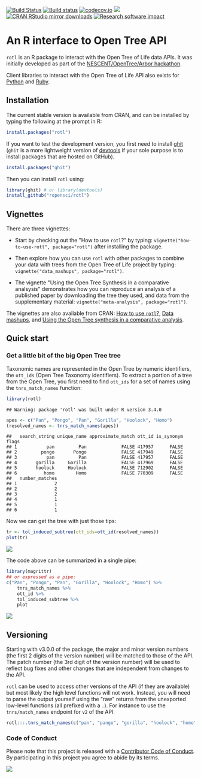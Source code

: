 
[![Build Status](https://travis-ci.org/ropensci/rotl.svg?branch=master)](https://travis-ci.org/ropensci/rotl) [![Build status](https://ci.appveyor.com/api/projects/status/jwvl84e6m36bqwga?svg=true)](https://ci.appveyor.com/project/fmichonneau/rotl) [![codecov.io](https://codecov.io/github/ropensci/rotl/coverage.svg?branch=master)](https://codecov.io/github/ropensci/rotl?branch=master) [![](http://www.r-pkg.org/badges/version/rotl)](http://www.r-pkg.org/pkg/rotl) [![CRAN RStudio mirror downloads](http://cranlogs.r-pkg.org/badges/rotl)](http://www.r-pkg.org/pkg/rotl) [![Research software impact](http://depsy.org/api/package/cran/rotl/badge.svg)](http://depsy.org/package/r/rotl)

An R interface to Open Tree API
===============================

`rotl` is an R package to interact with the Open Tree of Life data APIs. It was initially developed as part of the [NESCENT/OpenTree/Arbor hackathon](http://blog.opentreeoflife.org/2014/06/11/apply-for-tree-for-all-a-hackathon-to-access-opentree-resources/).

Client libraries to interact with the Open Tree of Life API also exists for [Python](https://github.com/OpenTreeOfLife/pyopentree) and [Ruby](https://github.com/SpeciesFileGroup/bark).

Installation
------------

The current stable version is available from CRAN, and can be installed by typing the following at the prompt in R:

``` r
install.packages("rotl")
```

If you want to test the development version, you first need to install [ghit](https://github.com/cloudyr/ghit) (`ghit` is a more lightweight version of [devtools](https://github.com/hadley/devtools) if your sole purpose is to install packages that are hosted on GitHub).

``` r
install.packages("ghit")
```

Then you can install `rotl` using:

``` r
library(ghit) # or library(devtools)
install_github("ropensci/rotl")
```

Vignettes
---------

There are three vignettes:

-   Start by checking out the "How to use `rotl`?" by typing: `vignette("how-to-use-rotl", package="rotl")` after installing the package.

-   Then explore how you can use `rotl` with other packages to combine your data with trees from the Open Tree of Life project by typing: `vignette("data_mashups", package="rotl")`.

-   The vignette "Using the Open Tree Synthesis in a comparative analsysis" demonstrates how you can reproduce an analysis of a published paper by downloading the tree they used, and data from the supplementary material: `vignette("meta-analysis", package="rotl")`.

The vignettes are also available from CRAN: [How to use `rotl`?](https://cran.r-project.org/package=rotl/vignettes/how-to-use-rotl.html), [Data mashups](https://cran.r-project.org/package=rotl/vignettes/data_mashups.html), and [Using the Open Tree synthesis in a comparative analysis](https://cran.r-project.org/package=rotl/vignettes/meta-analysis.html).

Quick start
-----------

### Get a little bit of the big Open Tree tree

Taxonomic names are represented in the Open Tree by numeric identifiers, the `ott_ids` (Open Tree Taxonomy identifiers). To extract a portion of a tree from the Open Tree, you first need to find `ott_ids` for a set of names using the `tnrs_match_names` function:

``` r
library(rotl)
```

    ## Warning: package 'rotl' was built under R version 3.4.0

``` r
apes <- c("Pan", "Pongo", "Pan", "Gorilla", "Hoolock", "Homo")
(resolved_names <- tnrs_match_names(apes))
```

    ##   search_string unique_name approximate_match ott_id is_synonym flags
    ## 1           pan         Pan             FALSE 417957      FALSE      
    ## 2         pongo       Pongo             FALSE 417949      FALSE      
    ## 3           pan         Pan             FALSE 417957      FALSE      
    ## 4       gorilla     Gorilla             FALSE 417969      FALSE      
    ## 5       hoolock     Hoolock             FALSE 712902      FALSE      
    ## 6          homo        Homo             FALSE 770309      FALSE      
    ##   number_matches
    ## 1              2
    ## 2              2
    ## 3              2
    ## 4              1
    ## 5              1
    ## 6              1

Now we can get the tree with just those tips:

``` r
tr <- tol_induced_subtree(ott_ids=ott_id(resolved_names))
plot(tr)
```

![](http://i.imgur.com/u0JYjjN.png)

The code above can be summarized in a single pipe:

``` r
library(magrittr)
## or expressed as a pipe:
c("Pan", "Pongo", "Pan", "Gorilla", "Hoolock", "Homo") %>%
    tnrs_match_names %>%
    ott_id %>%
    tol_induced_subtree %>%
    plot
```

![](http://i.imgur.com/1wjfPsN.png)

Versioning
----------

Starting with v3.0.0 of the package, the major and minor version numbers (the first 2 digits of the version number) will be matched to those of the API. The patch number (the 3rd digit of the version number) will be used to reflect bug fixes and other changes that are independent from changes to the API.

`rotl` can be used to access other versions of the API (if they are available) but most likely the high level functions will not work. Instead, you will need to parse the output yourself using the "raw" returns from the unexported low-level functions (all prefixed with a `.`). For instance to use the `tnrs/match_names` endpoint for `v2` of the API:

``` r
rotl:::.tnrs_match_names(c("pan", "pango", "gorilla", "hoolock", "homo"), otl_v="v2")
```

### Code of Conduct

Please note that this project is released with a [Contributor Code of Conduct](CONDUCT.md). By participating in this project you agree to abide by its terms.

[![](http://ropensci.org/public_images/github_footer.png)](http://ropensci.org)
